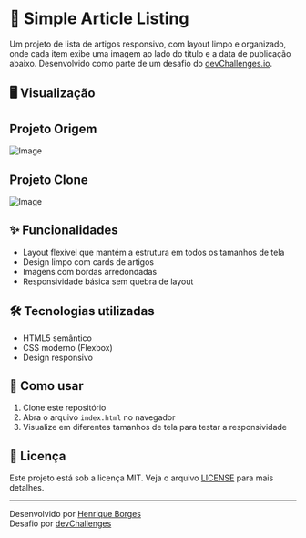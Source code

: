 # 📰 Simple Article Listing

Um projeto de lista de artigos responsivo, com layout limpo e organizado, onde cada item exibe uma imagem ao lado do título e a data de publicação abaixo. Desenvolvido como parte de um desafio do [devChallenges.io](https://devchallenges.io).

## 🖥️ Visualização
## Projeto Origem
![Image](https://github.com/user-attachments/assets/45a69d6a-f4e7-4d47-b562-63a0e4e5b0bc)

## Projeto Clone
![Image](https://github.com/user-attachments/assets/2c2e25dc-190a-4c5b-b695-7fdce981fc05)

## ✨ Funcionalidades

- Layout flexível que mantém a estrutura em todos os tamanhos de tela
- Design limpo com cards de artigos
- Imagens com bordas arredondadas
- Responsividade básica sem quebra de layout

## 🛠️ Tecnologias utilizadas

- HTML5 semântico
- CSS moderno (Flexbox)
- Design responsivo

## 🚀 Como usar

1. Clone este repositório
2. Abra o arquivo `index.html` no navegador
3. Visualize em diferentes tamanhos de tela para testar a responsividade

## 📝 Licença

Este projeto está sob a licença MIT. Veja o arquivo [LICENSE](LICENSE) para mais detalhes.

---

Desenvolvido por [Henrique Borges](https://github.com/HenriqueBorgesProg)  
Desafio por [devChallenges](https://devchallenges.io)
